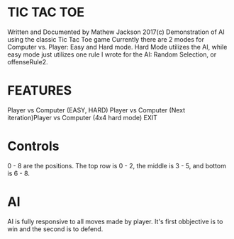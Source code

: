 # TIC TAC TOE
Written and Documented by Mathew Jackson 2017(c)
Demonstration of AI using the classic Tic Tac Toe game
Currently there are 2 modes for Computer vs. Player: Easy and Hard mode.
Hard Mode utilizes the AI, while easy mode just utilizes one rule I wrote
for the AI: Random Selection, or offenseRule2.
# FEATURES
Player vs Computer (EASY, HARD)
Player vs Computer
(Next iteration)Player vs Computer (4x4 hard mode)
EXIT
# Controls
0 - 8 are the positions. The top row is 0 - 2, the middle is 3 - 5, and bottom is 6 - 8. 

# AI
AI is fully responsive to all moves made by player. It's first obbjective is to win and the second is to defend.
